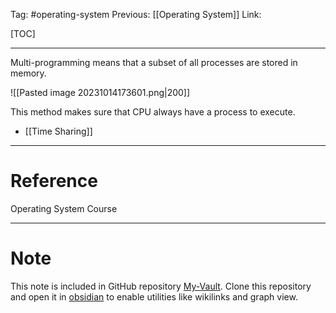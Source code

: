 Tag: #operating-system 
Previous: [[Operating System]]
Link: 

[TOC]

---

Multi-programming means that a subset of all processes are stored in memory. 

![[Pasted image 20231014173601.png|200]]

This method makes sure that CPU always have a process to execute.

- [[Time Sharing]]

---

# Reference

Operating System Course

---

# Note

This note is included in GitHub repository [My-Vault](https://github.com/LittleD3092/My-Vault.git). Clone this repository and open it in [obsidian](https://obsidian.md/) to enable utilities like wikilinks and graph view.
